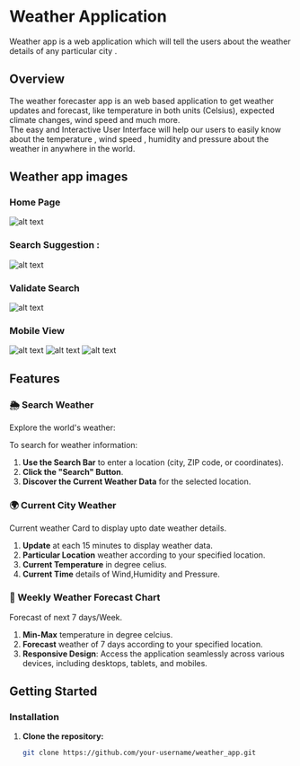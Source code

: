 # Weather Application
 Weather app is a web application which will tell the users about the weather details of any particular city .
## Overview

The weather forecaster app is an web based application to get weather updates and forecast, like temperature in both units (Celsius), expected climate changes, wind speed and much more.<br>
The easy and Interactive User Interface will help our users to easily know about the temperature , wind speed , humidity and pressure about the weather in anywhere in the world.

## Weather app images
  ### Home Page
![alt text](https://github.com/RitikMalik59/weather_app/blob/main/website_images/home_page.png?raw=true)
  ### Search Suggestion :
![alt text](https://github.com/RitikMalik59/weather_app/blob/main/website_images/search_suggestion.png?raw=true)
  ### Validate Search
![alt text](https://github.com/RitikMalik59/weather_app/blob/main/website_images/validate_search.png?raw=true)
  ### Mobile View
![alt text](https://github.com/RitikMalik59/weather_app/blob/main/website_images/mobileViewHome.png?raw=true)
![alt text](https://github.com/RitikMalik59/weather_app/blob/main/website_images/mobileViewSearch.png?raw=true)
![alt text](https://github.com/RitikMalik59/weather_app/blob/main/website_images/mobileViewValidation.png?raw=true)
  
## Features

### 🌦️ Search Weather

Explore the world's weather:

To search for weather information:
1. **Use the Search Bar** to enter a location (city, ZIP code, or coordinates).
2. **Click the "Search" Button**.
3. **Discover the Current Weather Data** for the selected location.

### 🌍 Current City Weather  

Current weather Card to display upto date weather details.

1. **Update** at each 15 minutes to display weather data.
2. **Particular Location** weather according to your specified location.
3. **Current Temperature** in degree celius.
4. **Current Time** details of Wind,Humidity and Pressure.

### 📝 Weekly Weather Forecast Chart

Forecast of next 7 days/Week.

1. **Min-Max** temperature in degree celcius.
2. **Forecast** weather of 7 days according to your specified location.
3. **Responsive Design**: Access the application seamlessly across various devices, including desktops, tablets, and mobiles.

## Getting Started

### Installation

1. **Clone the repository:**

   ```bash
   git clone https://github.com/your-username/weather_app.git

